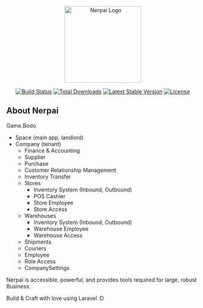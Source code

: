 <p align="center"><a href="https://nerpai.space" target="_blank"><img src="https://app.nerpai.space/svg/hehe.svg" width="200" alt="Nerpai Logo"></a></p>

<p align="center">
<a href="https://github.com/laravel/framework/actions"><img src="https://github.com/laravel/framework/workflows/tests/badge.svg" alt="Build Status"></a>
<a href="https://packagist.org/packages/laravel/framework"><img src="https://img.shields.io/packagist/dt/laravel/framework" alt="Total Downloads"></a>
<a href="https://packagist.org/packages/laravel/framework"><img src="https://img.shields.io/packagist/v/laravel/framework" alt="Latest Stable Version"></a>
<a href="https://packagist.org/packages/laravel/framework"><img src="https://img.shields.io/packagist/l/laravel/framework" alt="License"></a>
</p>

## About Nerpai

Game.Bodo

* Space (main app, landlord)
* Company (tenant)
    * Finance & Accounting
    * Supplier
    * Purchase
    * Customer Relationship Management
    * Inventory Transfer
    * Stores
        * Inventory System (Inbound, Outbound)
        * POS Cashier
        * Store Employee
        * Store Access
    * Warehouses
        * Inventory System (Inbound, Outbound)
        * Warehouse Employee
        * Warehouse Access
    * Shipments
    * Couriers
    * Employee
    * Role Access
    * CompanySettings

Nerpai is accessible, powerful, and provides tools required for large, robust Business. 

Build & Craft with love using Laravel :D